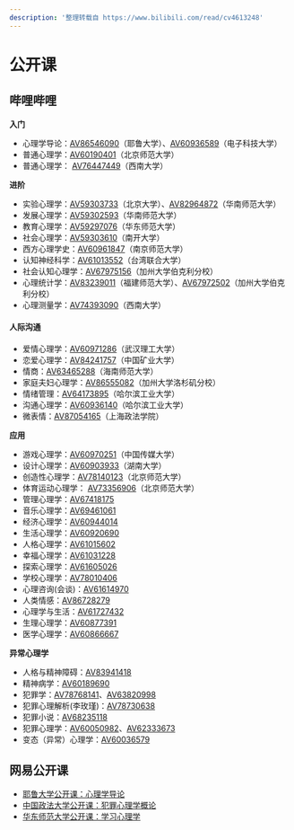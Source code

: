 ```yaml
---
description: '整理转载自 https://www.bilibili.com/read/cv4613248'
---
```


# 公开课

## 哔哩哔哩

**入门**

* 心理学导论：[AV86546090](https://www.bilibili.com/video/av86546090)（耶鲁大学）、[AV60936589](https://www.bilibili.com/video/av60936589)（电子科技大学）
* 普通心理学：[AV60190401](https://www.bilibili.com/video/av60190401)（北京师范大学）
* 普通心理学： [AV76447449](https://www.bilibili.com/video/av76447449)（西南大学）

**进阶**

* 实验心理学：[AV59303733](https://www.bilibili.com/video/av59303733)（北京大学）、[AV82964872](https://www.bilibili.com/video/av82964872)（华南师范大学）
* 发展心理学：[AV59302593](https://www.bilibili.com/video/av59302593)（华南师范大学）
* 教育心理学：[AV59297076](https://www.bilibili.com/video/av59297076)（华东师范大学）
* 社会心理学：[AV59303610](https://www.bilibili.com/video/av59303610)（南开大学）
* 西方心理学史：[AV60961847](https://www.bilibili.com/video/av60961847)（南京师范大学）
* 认知神经科学：[AV61013552](https://www.bilibili.com/video/av61013552)（台湾联合大学）
* 社会认知心理学：[AV67975156](https://www.bilibili.com/video/av67975156)（加州大学伯克利分校）
* 心理统计学：[AV83239011](https://www.bilibili.com/video/av83239011)（福建师范大学）、[AV67972502](https://www.bilibili.com/video/av67972502)（加州大学伯克利分校）
* 心理测量学：[AV74393090](https://www.bilibili.com/video/av74393090)（西南大学）

#### 人际沟通

* 爱情心理学：[AV60971286](https://www.bilibili.com/video/BV1jt411P7Nt?p=2)（武汉理工大学）
* 恋爱心理学：[AV84241757](https://www.bilibili.com/video/av84241757)（中国矿业大学）
* 情商：[AV63465288](https://www.bilibili.com/video/av63465288)（海南师范大学）
* 家庭夫妇心理学：[AV86555082](https://www.bilibili.com/video/av86555082)（加州大学洛杉矶分校）
* 情绪管理：[AV64173895](https://www.bilibili.com/video/av64173895)（哈尔滨工业大学）
* 沟通心理学：[AV60936140](https://www.bilibili.com/video/av60936140)（哈尔滨工业大学）
* 微表情：[AV87054165](https://www.bilibili.com/video/av87054165)（上海政法学院）

**应用**

* 游戏心理学：[AV60970251](https://www.bilibili.com/video/av60970251)（中国传媒大学）
* 设计心理学：[AV60903933](https://www.bilibili.com/video/av60903933)（湖南大学）
* 创造性心理学：[AV78140123](https://www.bilibili.com/video/av78140123)（北京师范大学）
* 体育运动心理学： [AV73356906](https://www.bilibili.com/video/av73356906)（北京师范大学）
* 管理心理学：[AV67418175](https://www.bilibili.com/video/av67418175)
* 音乐心理学：[AV69461061](https://www.bilibili.com/video/av69461061)
* 经济心理学：[AV60944014](https://www.bilibili.com/video/av60944014)
* 生活心理学：[AV60920690](https://www.bilibili.com/video/av60920690)
* 人格心理学：[AV61015602](https://www.bilibili.com/video/av61015602)
* 幸福心理学：[AV61031228](https://www.bilibili.com/video/av61031228)
* 探索心理学：[AV61605026](https://www.bilibili.com/video/av61605026)
* 学校心理学：[AV78010406](https://www.bilibili.com/video/av78010406)
* 心理咨询\(会谈\)：[AV61614970](https://www.bilibili.com/video/av61614970)
* 人类情感：[AV86728279](https://www.bilibili.com/video/av86728279)
* 心理学与生活：[AV61727432](https://www.bilibili.com/video/av61727432)
* 生理心理学：[AV60877391](https://www.bilibili.com/video/av60877391)
* 医学心理学：[AV60866667](https://www.bilibili.com/video/av60866667)

**异常心理学**

* 人格与精神障碍：[AV83941418](https://www.bilibili.com/video/av83941418)
* 精神病学：[AV60189690](https://www.bilibili.com/video/av60189690)
* 犯罪学：[AV78768141](https://www.bilibili.com/video/av78768141)、[AV63820998](https://www.bilibili.com/video/av63820998)
* 犯罪心理解析\(李玫瑾\)：[AV78730638](https://www.bilibili.com/video/av78730638)
* 犯罪小说：[AV68235118](https://www.bilibili.com/video/av68235118)
* 犯罪心理学：[AV60050982](https://www.bilibili.com/video/av60050982)、[AV62333673](https://www.bilibili.com/video/av62333673)
* 变态（异常）心理学：[AV60036579](https://www.bilibili.com/video/av60036579)

## 网易公开课

* [耶鲁大学公开课：心理学导论](http://open.163.com/special/sp/introductiontopsychology.html)
* [中国政法大学公开课：犯罪心理学概论](http://open.163.com/newview/movie/free?pid=MDPKC03R5&mid=MDPKFIU6H)
* [华东师范大学公开课：学习心理学](http://open.163.com/special/cuvocw/xuexixinlixue.html)

